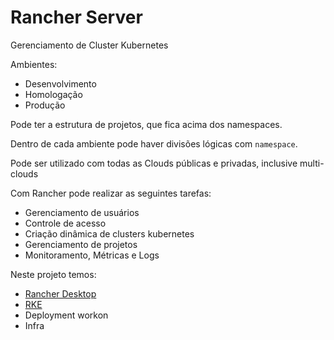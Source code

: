 # Rancher Server
 
Gerenciamento de Cluster Kubernetes

Ambientes:

- Desenvolvimento
- Homologação
- Produção

Pode ter a estrutura de projetos, que fica acima dos namespaces.

Dentro de cada ambiente pode haver divisões lógicas com `namespace`.

Pode ser utilizado com todas as Clouds públicas e privadas, inclusive multi-clouds

Com Rancher pode realizar as seguintes tarefas:

- Gerenciamento de usuários
- Controle de acesso
- Criação dinâmica de clusters kubernetes
- Gerenciamento de projetos
- Monitoramento, Métricas e Logs

Neste projeto temos:

- [Rancher Desktop](rancher.md)
- [RKE](./rke.md)
- Deployment workon
- Infra